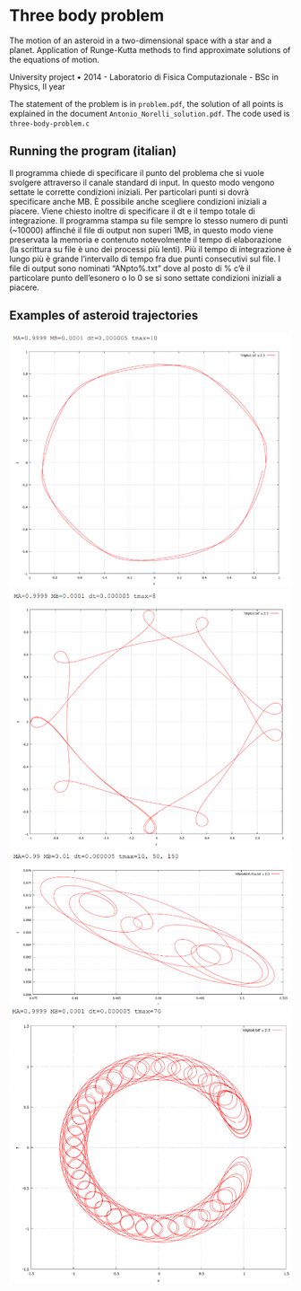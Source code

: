 # Three body problem
The motion of an asteroid in a two-dimensional space with a star and a planet.
Application of Runge-Kutta methods to find approximate solutions of the equations of motion.

University project • 2014 - Laboratorio di Fisica Computazionale - BSc in Physics, II year

The statement of the problem is in `problem.pdf`, the solution of all points is explained in the document `Antonio_Norelli_solution.pdf`. The code used is `three-body-problem.c`

## Running the program (italian)
Il programma chiede di specificare il punto del problema che si vuole svolgere attraverso il canale standard di input. 
In questo modo vengono settate le corrette condizioni iniziali. Per particolari punti si dovrà specificare anche MB. Ѐ possibile anche scegliere condizioni iniziali a piacere.
Viene chiesto inoltre di specificare il dt e il tempo totale di integrazione. 
Il programma stampa su file sempre lo stesso numero di punti (~10000) affinché il file di output non superi 1MB, 
in questo modo viene preservata la memoria e contenuto notevolmente il tempo di elaborazione (la scrittura su file è
uno dei processi più lenti). Più il tempo di integrazione è lungo più è grande l’intervallo di tempo fra
due punti consecutivi sul file.
I file di output sono nominati “ANpto%.txt” dove al posto di % c’è il particolare punto dell’esonero o lo
0 se si sono settate condizioni iniziali a piacere.

## Examples of asteroid trajectories

![hexagon](https://raw.githubusercontent.com/noranta4/Three-body-problem/master/img/hexagon.PNG)
![curls](https://raw.githubusercontent.com/noranta4/Three-body-problem/master/img/curls.PNG)
![strange](https://raw.githubusercontent.com/noranta4/Three-body-problem/master/img/strange.PNG)
![horseshoe](https://raw.githubusercontent.com/noranta4/Three-body-problem/master/img/horseshoe.PNG)
